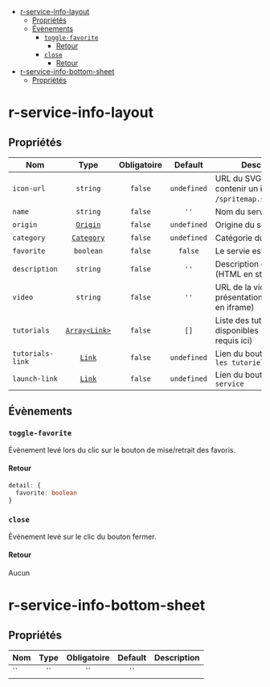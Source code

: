 - [r-service-info-layout](#r-service-info-layout)
  - [Propriétés](#propriétés)
  - [Évènements](#évènements)
    - [`toggle-favorite`](#toggle-favorite)
      - [Retour](#retour)
    - [`close`](#close)
      - [Retour](#retour-1)
- [r-service-info-bottom-sheet](#r-service-info-bottom-sheet)
  - [Propriétés](#propriétés-1)

# r-service-info-layout

## Propriétés

| Nom              |                   Type                    | Obligatoire |   Default   | Description                                                            |
| ---------------- | :---------------------------------------: | :---------: | :---------: | ---------------------------------------------------------------------- |
| `icon-url`       |                 `string`                  |   `false`   | `undefined` | URL du SVG (le svg doit contenir un id. ex: `/spritemap.svg#capytale`) |
| `name`           |                 `string`                  |   `false`   |    `''`     | Nom du service                                                         |
| `origin`         |   [`Origin`](./src/types/OriginType.ts)   |   `false`   | `undefined` | Origine du service                                                     |
| `category`       | [`Category`](./src/types/CategoryType.ts) |   `false`   | `undefined` | Catégorie du service                                                   |
| `favorite`       |                 `boolean`                 |   `false`   |   `false`   | Le servie est en favoris                                               |
| `description`    |                 `string`                  |   `false`   |    `''`     | Description du service (HTML en string)                                |
| `video`          |                 `string`                  |   `false`   |    `''`     | URL de la vidéo de présentation (affichage en iframe)                  |
| `tutorials`      | [`Array<Link>`](./src/types/LinkType.ts)  |   `false`   |    `[]`     | Liste des tutoriels disponibles (le `name` est requis ici)             |
| `tutorials-link` |     [`Link`](./src/types/LinkType.ts)     |   `false`   | `undefined` | Lien du bouton `Voir tous les tutoriels`                               |
| `launch-link`    |     [`Link`](./src/types/LinkType.ts)     |   `false`   | `undefined` | Lien du bouton `Lancer le service`                                     |

## Évènements

### `toggle-favorite`

Évènement levé lors du clic sur le bouton de mise/retrait des favoris.

#### Retour

```ts
detail: {
  favorite: boolean
}
```

### `close`

Évènement levé sur le clic du bouton fermer.

#### Retour

Aucun

# r-service-info-bottom-sheet

## Propriétés

| Nom | Type  | Obligatoire | Default | Description |
| --- | :---: | :---------: | :-----: | ----------- |
| ``  |  ``   |     ``      |   ``    |             |
